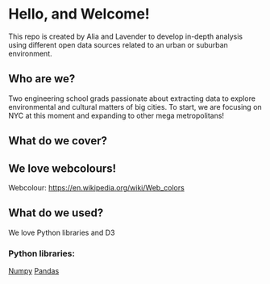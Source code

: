 # Hello, and Welcome!
This repo is created by Alia and Lavender to develop in-depth analysis using different open data sources related to an urban or suburban environment.

## Who are we?
Two engineering school grads passionate about extracting data to explore environmental and cultural matters of big cities. 
To start, we are focusing on NYC at this moment and expanding to other mega metropolitans!

## What do we cover?

## We love webcolours!
Webcolour: https://en.wikipedia.org/wiki/Web_colors

## What do we used?
We love Python libraries and D3

### Python libraries:
[Numpy](https://numpy.org/)
[Pandas](https://pandas.pydata.org/)


